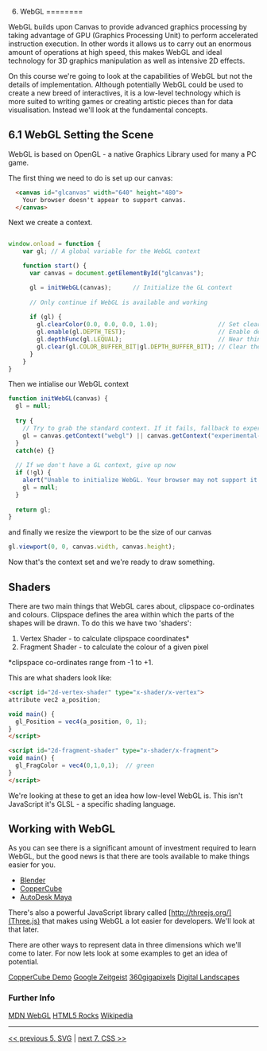 6. WebGL
========

WebGL builds upon Canvas to provide advanced graphics processing by taking advantage of GPU (Graphics Processing Unit) to perform accelerated instruction execution. In other words it allows us to carry out an enormous amount of operations at high speed, this makes WebGL and ideal technology for 3D graphics manipulation as well as intensive 2D effects.

On this course we're going to look at the capabilities of WebGL but not the details of implementation. Although potentially WebGL could be used to create a new breed of interactives, it is a low-level technology which is more suited to writing games or creating artistic pieces than for data visualisation. Instead we'll look at the fundamental concepts.

6.1 WebGL Setting the Scene
---------------------------

WebGL is based on OpenGL - a native Graphics Library used for many a PC game. 

The first thing we need to do is set up our canvas:

`````html
  <canvas id="glcanvas" width="640" height="480">
    Your browser doesn't appear to support canvas.
  </canvas>
`````
Next we create a context.

`````javascript

window.onload = function {
	var gl; // A global variable for the WebGL context

	function start() {
	  var canvas = document.getElementById("glcanvas");

	  gl = initWebGL(canvas);      // Initialize the GL context
	  
	  // Only continue if WebGL is available and working
	  
	  if (gl) {
	    gl.clearColor(0.0, 0.0, 0.0, 1.0);                 // Set clear color to black, fully opaque
	    gl.enable(gl.DEPTH_TEST);                          // Enable depth testing
	    gl.depthFunc(gl.LEQUAL);                           // Near things obscure far things
	    gl.clear(gl.COLOR_BUFFER_BIT|gl.DEPTH_BUFFER_BIT); // Clear the color as well as the depth buffer.
	  }
	}	
}

`````

Then we intialise our WebGL context 

`````javascript
function initWebGL(canvas) {
  gl = null;
  
  try {
    // Try to grab the standard context. If it fails, fallback to experimental.
    gl = canvas.getContext("webgl") || canvas.getContext("experimental-webgl");
  }
  catch(e) {}
  
  // If we don't have a GL context, give up now
  if (!gl) {
    alert("Unable to initialize WebGL. Your browser may not support it.");
    gl = null;
  }
  
  return gl;
}
`````
and finally we resize the viewport to be the size of our canvas

`````javascript
gl.viewport(0, 0, canvas.width, canvas.height);
`````
Now that's the context set and we're ready to draw something.

Shaders
-------

There are two main things that WebGL cares about, clipspace co-ordinates and colours. Clipspace defines the area within which the parts of the shapes will be drawn. To do this we have two 'shaders':

1. Vertex Shader - to calculate clipspace coordinates*
2. Fragment Shader - to calculate the colour of a given pixel

*clipspace co-ordinates range from -1 to +1.

This are what shaders look like:

`````html
<script id="2d-vertex-shader" type="x-shader/x-vertex">
attribute vec2 a_position;

void main() {
  gl_Position = vec4(a_position, 0, 1);
}
</script>

<script id="2d-fragment-shader" type="x-shader/x-fragment">
void main() {
  gl_FragColor = vec4(0,1,0,1);  // green
}
</script>
`````
We're looking at these to get an idea how low-level WebGL is. This isn't JavaScript it's GLSL - a specific shading language.

Working with WebGL
------------------

As you can see there is a significant amount of investment required to learn WebGL, but the good news is that there are tools available to make things easier for you.

* [Blender](http://www.blender.org/)
* [CopperCube](http://www.ambiera.com/coppercube/)
* [AutoDesk Maya](http://www.autodesk.com/products/autodesk-maya/overview)

There's also a powerful JavaScript library called [http://threejs.org/](Three.js) that makes using WebGL a lot easier for developers. We'll look at that later.

There are other ways to represent data in three dimensions which we'll come to later. For now lets look at some examples to get an idea of potential.

[CopperCube Demo](http://www.ambiera.com/coppercube/demo.php?demo=backyard&mode=webgl)
[Google Zeitgeist](http://www.google.com/zeitgeist/2012/#explore)
[360gigapixels](http://360gigapixels.com/tokyo-tower-panorama-photo/?v=-166.3,-0.6,1)
[Digital Landscapes](http://www.littleworkshop.fr/landscapes/)

### Further Info

[MDN WebGL](https://developer.mozilla.org/en-US/docs/Web/WebGL)
[HTML5 Rocks](http://www.html5rocks.com/en/tutorials/webgl/webgl_fundamentals/)
[Wikipedia](http://en.wikipedia.org/wiki/WebGL)

---

[<< previous 5. SVG](05-svg.md) | [next 7. CSS >>](07-css.md)